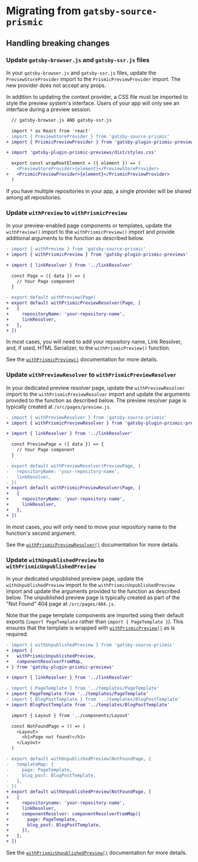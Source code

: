 # Migrating from `gatsby-source-prismic`

## Handling breaking changes

### Update `gatsby-browser.js` and `gatsby-ssr.js` files

In your `gatsby-browser.js` and `gatsby-ssr.js` files, update the
`PreviewStoreProvider` import to the `PrismicPreviewProvider` import. The new
provider does not accept any props.

In addition to updating the context provider, a CSS file must be imported to
style the preview system's interface. Users of your app will only see an
interface during a preview session.

```diff
  // gatsby-browser.js AND gatsby-ssr.js

  import * as React from 'react'
- import { PreviewStoreProvider } from 'gatsby-source-prismic'
+ import { PrismicPreviewProvider } from 'gatsby-plugin-prismic-previews'

+ import 'gatsby-plugin-prismic-previews/dist/styles.css'

  export const wrapRootElement = ({ element }) => (
-   <PreviewStoreProvider>{element}</PreviewStoreProvider>
+   <PrismicPreviewProvider>{element}</PrismicPreviewProvider>
  )
```

If you have multiple repositories in your app, a single provider will be shared
among all repositories.

### Update `withPreview` to `withPrismicPreview`

In your preview-enabled page components or templates, update the `withPreview()`
import to the `withPrismicPreview()` import and provide additional arguments to
the function as described below.

```diff
- import { withPreview } from 'gatsby-source-prismic'
+ import { withPrismicPreview } from 'gatsby-plugin-prismic-previews'

+ import { linkResolver } from '../linkResolver'

  const Page = ({ data }) => {
    // Your Page component
  }

- export default withPreview(Page)
+ export default withPrismicPreviewResolver(Page, [
+   {
+     repositoryName: 'your-repository-name',
+     linkResolver,
+   },
+ ])
```

In most cases, you will need to add your repository name, Link Resolver, and, if
used, HTML Serializer, to the `withPrismicPreview()` function.

See the [`withPrismicPreview()`](./api-withPrismicPreview.md) documentation for
more details.

### Update `withPreviewResolver` to `withPrismicPreviewResolver`

In your dedicated preview resolver page, update the `withPreviewResolver` import
to the `withPrismicPreviewResolver` import and update the arguments provided to
the function as described below. The preview resolver page is typically created
at `/src/pages/preview.js`.

```diff
- import { withPreviewResolver } from 'gatsby-source-prismic'
+ import { withPrismicPreviewResolver } from 'gatsby-plugin-prismic-previews'

+ import { linkResolver } from '../linkResolver'

  const PreviewPage = ({ data }) => {
    // Your Page component
  }

- export default withPreviewResolver(PreviewPage, {
-   repositoryName: 'your-repository-name',
-   linkResolver,
- })
+ export default withPrismicPreviewResolver(Page, [
+   {
+     repositoryName: 'your-repository-name',
+     linkResolver,
+   },
+ ])
```

In most cases, you will only need to move your repository name to the function's
second argument.

See the [`withPrismicPreviewResolver()`](./api-withPrismicPreviewResolver.md)
documentation for more details.

### Update `withUnpublishedPreview` to `withPrismicUnpublishedPreview`

In your dedicated unpublished preview page, update the `withUnpublishedPreview`
import to the `withPrismicUnpublishedPreview` import and update the arguments
provided to the function as described below. The unpublished preview page is
typically created as part of the "Not Found" 404 page at `/src/pages/404.js`.

Note that the page template components are imported using their default exports
(`import PageTemplate` rather than `import { PageTemplate }`). This ensures that
the template is wrapped with
[`withPrismicPreview()`](./api-withPrismicPreview.md) as is required.

```diff
- import { withUnpublishedPreview } from 'gatsby-source-prismic'
+ import {
+   withPrismicUnpublishedPreview,
+   componentResolverFromMap,
+ } from 'gatsby-plugin-prismic-previews'

+ import { linkResolver } from '../linkResolver'

- import { PageTemplate } from '../templates/PageTemplate'
+ import PageTemplate from '../templates/PageTemplate'
- import { BlogPostTemplate } from '../templates/BlogPostTemplate'
+ import BlogPostTemplate from '../templates/BlogPostTemplate'

  import { Layout } from '../components/Layout'

  const NotFoundPage = () => (
    <Layout>
      <h1>Page not found!</h1>
    </Layout>
  )

- export default withUnpublishedPreview(NotFoundPage, {
-   templateMap: {
-     page: PageTemplate,
-     blog_post: BlogPostTemplate,
-   },
- })
+ export default withUnpublishedPreview(NotFoundPage, [
+   {
+     repositoryname: 'your-repository-name',
+     linkResolver,
+     componentResolver: componentResolverFromMap({
+       page: PageTemplate,
+       blog_post: BlogPostTemplate,
+     }),
+   },
+ ])
```

See the
[`withPrismicUnpublishedPreview()`](./api-withPrismicUnpublishedPreview.md)
documentation for more details.
